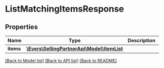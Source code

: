# ListMatchingItemsResponse

## Properties
Name | Type | Description | Notes
------------ | ------------- | ------------- | -------------
**items** | [**\Evers\SellingPartnerApi\Model\ItemList**](ItemList.md) |  | [optional] 

[[Back to Model list]](../README.md#documentation-for-models) [[Back to API list]](../README.md#documentation-for-api-endpoints) [[Back to README]](../README.md)


